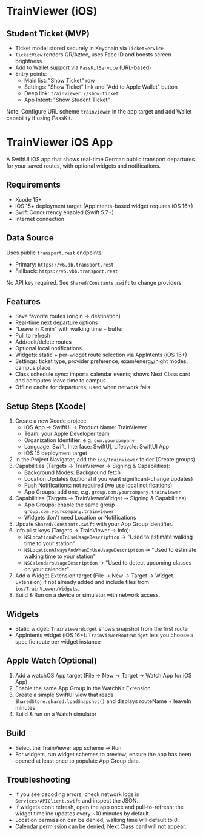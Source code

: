 # TrainViewer (iOS)

## Student Ticket (MVP)
- Ticket model stored securely in Keychain via `TicketService`
- `TicketView` renders QR/Aztec, uses Face ID and boosts screen brightness
- Add to Wallet support via `PassKitService` (URL-based)
- Entry points:
  - Main list: "Show Ticket" row
  - Settings: "Show Ticket" link and "Add to Apple Wallet" button
  - Deep link: `trainviewer://show-ticket`
  - App Intent: "Show Student Ticket"

Note: Configure URL scheme `trainviewer` in the app target and add Wallet capability if using PassKit.

# TrainViewer iOS App

A SwiftUI iOS app that shows real-time German public transport departures for your saved routes, with optional widgets and notifications.

## Requirements
- Xcode 15+
- iOS 15+ deployment target (AppIntents-based widget requires iOS 16+)
- Swift Concurrency enabled (Swift 5.7+)
- Internet connection

## Data Source
Uses public `transport.rest` endpoints:
- Primary: `https://v6.db.transport.rest`
- Fallback: `https://v5.vbb.transport.rest`

No API key required. See `Shared/Constants.swift` to change providers.

## Features
- Save favorite routes (origin → destination)
- Real-time next departure options
- "Leave in X min" with walking time + buffer
- Pull to refresh
- Add/edit/delete routes
- Optional local notifications
- Widgets: static + per-widget route selection via AppIntents (iOS 16+)
- Settings: ticket type, provider preference, exam/energy/night modes, campus place
- Class schedule sync: imports calendar events; shows Next Class card and computes leave time to campus
- Offline cache for departures; used when network fails

## Setup Steps (Xcode)
1. Create a new Xcode project:
   - iOS App → SwiftUI → Product Name: TrainViewer
   - Team: your Apple Developer team
   - Organization Identifier: e.g. `com.yourcompany`
   - Language: Swift, Interface: SwiftUI, Lifecycle: SwiftUI App
   - iOS 15 deployment target
2. In the Project Navigator, add the `ios/TrainViewer` folder (Create groups).
3. Capabilities (Targets → TrainViewer → Signing & Capabilities):
   - Background Modes: Background fetch
   - Location Updates (optional if you want significant-change updates)
   - Push Notifications: not required (we use local notifications)
   - App Groups: add one, e.g. `group.com.yourcompany.trainviewer`
4. Capabilities (Targets → TrainViewerWidget → Signing & Capabilities):
   - App Groups: enable the same group `group.com.yourcompany.trainviewer`
   - Widgets don’t need Location or Notifications
5. Update `Shared/Constants.swift` with your App Group identifier.
6. Info.plist keys (Targets → TrainViewer → Info):
   - `NSLocationWhenInUseUsageDescription` → "Used to estimate walking time to your station"
   - `NSLocationAlwaysAndWhenInUseUsageDescription` → "Used to estimate walking time to your station"
   - `NSCalendarsUsageDescription` → "Used to detect upcoming classes on your calendar"
7. Add a Widget Extension target (File → New → Target → Widget Extension) if not already added and include files from `ios/TrainViewer/Widgets`.
8. Build & Run on a device or simulator with network access.

## Widgets
- Static widget: `TrainViewerWidget` shows snapshot from the first route
- AppIntents widget (iOS 16+): `TrainViewerRouteWidget` lets you choose a specific route per widget instance

## Apple Watch (Optional)
1. Add a watchOS App target (File → New → Target → Watch App for iOS App)
2. Enable the same App Group in the WatchKit Extension
3. Create a simple SwiftUI view that reads `SharedStore.shared.loadSnapshot()` and displays routeName + leaveIn minutes
4. Build & run on a Watch simulator

## Build
- Select the TrainViewer app scheme → Run
- For widgets, run widget schemes to preview; ensure the app has been opened at least once to populate App Group data.

## Troubleshooting
- If you see decoding errors, check network logs in `Services/APIClient.swift` and inspect the JSON.
- If widgets don’t refresh, open the app once and pull-to-refresh; the widget timeline updates every ~10 minutes by default.
- Location permission can be denied; walking time will default to 0.
- Calendar permission can be denied; Next Class card will not appear.